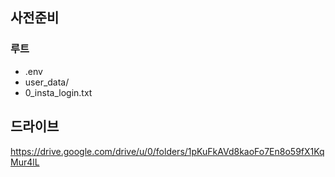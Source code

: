 ## 사전준비
### 루트
- .env 
- user_data/
- 0_insta_login.txt



## 드라이브
https://drive.google.com/drive/u/0/folders/1pKuFkAVd8kaoFo7En8o59fX1KqMur4lL



